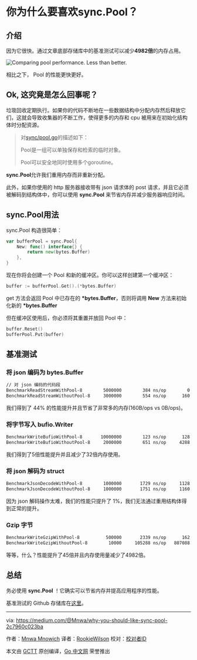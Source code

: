 # 你为什么要喜欢sync.Pool？

## 介绍

因为它很快。通过文章底部存储库中的基准测试可以减少**4982倍**的内存占用。

![Comparing pool performance. Less than better.](https://github.com/RookieWilson/gctt-images/blob/master/Why-you-should-like-sync.Pool/1.png?raw=true)

相比之下， Pool 的性能更快更好。

## Ok, 这究竟是怎么回事呢？

垃圾回收定期执行。如果你的代码不断地在一些数据结构中分配内存然后释放它们，这就会导致收集器的不断工作，使得更多的内存和 cpu 被用来在初始化结构体时分配资源。

>对[sync/pool.go](https://golang.org/src/sync/pool.go)的描述如下：
>
>Pool是一组可以单独保存和检索的临时对象。
>
>Pool可以安全地同时使用多个goroutine。

**sync.Pool**允许我们重用内存而非重新分配。

此外，如果你使用的 http 服务器接收带有 json 请求体的 post 请求，并且它必须被解码到结构体中，你可以使用 **sync.Pool** 来节省内存并减少服务器响应时间。

## sync.Pool用法

sync.Pool 构造很简单：

```go
var bufferPool = sync.Pool{
    New: func() interface{} {
        return new(bytes.Buffer)
    },
}
```

现在你将会创建一个 Pool 和新的缓冲区。你可以这样创建第一个缓冲区：

```go
buffer := bufferPool.Get().(*bytes.Buffer)
```

get 方法会返回 Pool 中已存在的 **\*bytes.Buffer**，否则将调用 **New** 方法来初始化新的 **\*bytes.Buffer**

但在缓冲区使用后，你必须将其重置并放回 Pool 中：

```go
buffer.Reset()
bufferPool.Put(buffer)
```

## 基准测试

### 将 json 编码为 bytes.Buffer

```bash
// 对 json 编码的代码段
BenchmarkReadStreamWithPool-8        5000000        384 ns/op        0 B/op        0 allocs/op
BenchmarkReadStreamWithoutPool-8     3000000        554 ns/op      160 B/op        2 allocs/op
```

我们得到了 44% 的性能提升并且节省了非常多的内存(160B/ops vs 0B/ops)。

### 将字节写入 bufio.Writer

```bash
BenchmarkWriteBufioWithPool-8       10000000        123 ns/op      128 B/op        2 allocs/op
BenchmarkWriteBufioWithoutPool-8     2000000        651 ns/op     4288 B/op        4 allocs/op
```

我们得到了5倍性能提升并且减少了32倍内存使用。

### 将 json 解码为 struct

```bash
BenchmarkJsonDecodeWithPool-8        1000000       1729 ns/op     1128 B/op        8 allocs/op
BenchmarkJsonDecodeWithoutPool-8     1000000       1751 ns/op     1160 B/op        9 allocs/op
```

因为 json 解码操作太难，我们的性能只提升了 1%，我们无法通过重用结构体得到正常的提升。

### Gzip 字节

```bash
BenchmarkWriteGzipWithPool-8          500000       2339 ns/op      162 B/op        2 allocs/op
BenchmarkWriteGzipWithoutPool-8        10000     105288 ns/op   807088 B/op       16 allocs/op
```

等等，什么？性能提升了45倍并且内存使用量减少了4982倍。

## 总结

务必使用 **sync.Pool** ！它确实可以节省内存并提高应用程序的性能。

基准测试的 Github 存储库在[这里](https://github.com/Mnwa/GoBench)。

---

via: https://medium.com/@Mnwa/why-you-should-like-sync-pool-2c7960c023ba

作者：[Mnwa Mnowich](https://medium.com/@Mnwa)
译者：[RookieWilson](https://github.com/RookieWilson)
校对：[校对者ID](https://github.com/校对者ID)

本文由 [GCTT](https://github.com/studygolang/GCTT) 原创编译，[Go 中文网](https://studygolang.com/) 荣誉推出